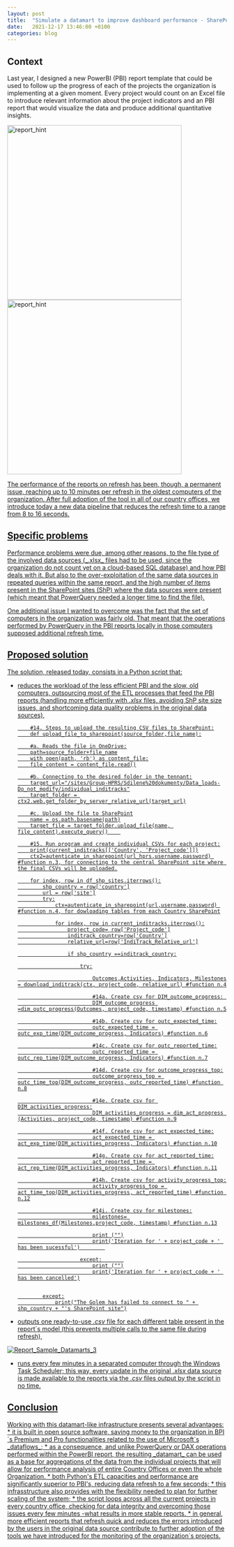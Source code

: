```yaml
---
layout: post
title:  "Simulate a datamart to improve dashboard performance - SharePoint, Python and PowerBI"
date:   2021-12-17 13:46:00 +0100
categories: blog
---
```



<h2>Context</h2>
Last year, I designed a new PowerBI (PBI) report template that could be used to follow up the progress of each of the projects the organization is implementing at a given moment. Every project would count on an Excel file to introduce relevant information about the project indicators and an PBI report that would visualize the data and produce additional quantitative insights. 
<p></p>
<a href="https://user-images.githubusercontent.com/34288246/149135915-052a509d-b88e-425e-a33e-d326aeae9f03.jpg"><img src="https://user-images.githubusercontent.com/34288246/149135915-052a509d-b88e-425e-a33e-d326aeae9f03.jpg" alt="report_hint" width="400"> 
<a href="https://user-images.githubusercontent.com/34288246/149134648-3f8472e9-923b-4d60-a8ad-83cb1fd91924.jpg"><img src="https://user-images.githubusercontent.com/34288246/149134648-3f8472e9-923b-4d60-a8ad-83cb1fd91924.jpg" alt="report_hint" width="400">

The performance of the reports on refresh has been, though, a permanent issue, reaching up to 10 minutes per refresh in the oldest computers of the organization. After full adoption of the tool in all of our country offices, we introduce today a new data pipeline that reduces the refresh time to a range from 8 to 16 seconds.

<h2>Specific problems</h2>
<p></p>
Performance problems were due, among other reasons, to the file type of the involved data sources (_.xlsx_ files had to be used, since the organization do not count yet on a cloud-based SQL database) and how PBI deals with it. But also to the over-exploitation of the same data sources in repeated queries within the same report, and the high number of items present in the SharePoint sites (ShP) where the data sources were present (which meant that PowerQuery needed a longer time to find the file). 
<p></p>
One additional issue I wanted to overcome was the fact that the set of computers in the organization was fairly old. That meant that the operations performed by PowerQuery in the PBI reports locally in those computers supposed additional refresh time. 
<p></p>
<h2>Proposed solution</h2>
The solution, released today, consists in a Python script that:

* reduces the workload of the less efficient PBI and the slow, old computers, outsourcing most of the ETL processes that feed the PBI reports (handling more efficiently with _.xlsx_ files, avoiding ShP site size issues, and shortcoming data quality problems in the original data sources),

          #14. Steps to upload the resulting CSV files to SharePoint:
          def upload_file_to_sharepoint(source_folder,file_name):
      
          #a. Reads the file in OneDrive:
          path=source_folder+file_name
          with open(path, 'rb') as content_file:
          file_content = content_file.read()

          #b. Connecting to the desired folder in the tennant:
          target_url="/sites/Group-HPRS/Sdilene%20dokumenty/Data_loads-Do_not_modify/individual_inditracks"
          target_folder = ctx2.web.get_folder_by_server_relative_url(target_url)

          #c. Upload the file to SharePoint
          name = os.path.basename(path)
          target_file = target_folder.upload_file(name, file_content).execute_query()    

          #15. Run program and create individual CSVs for each project:
          print(current_inditracks[['Country', 'Project_code']])
          ctx2=autenticate_in_sharepoint(url_hprs,username,password) #function n.3, for connecting to the central SharePoint site where the final CSVs will be uploaded.

          for index, row in df_shp_sites.iterrows():
              shp_country = row['country']
              url = row['site']
              try:
                  ctx=autenticate_in_sharepoint(url,username,password) #function n.4, for dowloading tables from each Country SharePoint

                  for index, row in current_inditracks.iterrows():
                      project_code= row['Project_code']
                      inditrack_country=row['Country']
                      relative_url=row['IndiTrack_Relative_url']

                      if shp_country ==inditrack_country:

                          try:

                              Outcomes,Activities, Indicators, Milestones = download_inditrack(ctx, project_code, relative_url) #function n.4

                              #14a. Create csv for DIM_outcome_progress: 
                              DIM_outcome_progress =dim_outc_progress(Outcomes, project_code, timestamp) #function n.5

                              #14b. Create csv for outc_expected_time:
                              outc_expected_time = outc_exp_time(DIM_outcome_progress, Indicators) #function n.6

                              #14c. Create csv for outc_reported_time:
                              outc_reported_time = outc_rep_time(DIM_outcome_progress, Indicators) #function n.7

                              #14d. Create csv for outcome_progress_top:
                              outcome_progress_top = outc_time_top(DIM_outcome_progress, outc_reported_time) #function n.8

                              #14e. Create csv for DIM_activities_progress:
                              DIM_activities_progress = dim_act_progress (Activities, project_code, timestamp) #function n.9

                              #14f. Create csv for act_expected_time:
                              act_expected_time = act_exp_time(DIM_activities_progress, Indicators) #function n.10

                              #14g. Create csv for act_reported_time:
                              act_reported_time = act_rep_time(DIM_activities_progress, Indicators) #function n.11

                              #14h. Create csv for activity_progress_top:
                              activity_progress_top = act_time_top(DIM_activities_progress, act_reported_time) #function n.12

                              #14i. Create csv for milestones:
                              milestones= milestones_df(Milestones,project_code, timestamp) #function n.13

                              print ("")
                              print('Iteration for ' + project_code + ' has been sucessful')        

                          except:       
                              print ("")
                              print('Iteration for ' + project_code + ' has been cancelled')


              except:
                  print("The Golem has failed to connect to " + shp_country + "'s SharePoint site")
          

* outputs one ready-to-use _.csv_ file for each different table present in the report´s model (this prevents multiple calls to the same file during refresh),

![Report_Sample_Datamarts_3](https://user-images.githubusercontent.com/34288246/149145893-12aad80b-63da-4511-aae6-9873257b4f49.jpg)


* runs every few minutes in a separated computer through the Windows Task Scheduler; this way, every update in the original _.xlsx_ data source is made available to the reports via the _.csv_ files output by the script in no time.

<h2>Conclusion</h2>
Working with this datamart-like infrastructure presents several advantages: 
* it is built in open source software, saving money to the organization in BPI´s Premium and Pro functionalities related to the use of Microsoft´s _dataflows_;
* as a consequence, and unlike PowerQuery or DAX operations performed within the PowerBI report, the resulting _datamart_ can be used as a base for aggregations of the data from the individual projects that will allow for performance analysis of entire Country Offices or even the whole Organization.
* both Python's ETL capacities and performance are significantly superior to PBI's, reducing data refresh to a few seconds; 
* this infrasstructure also provides with the flexibility needed to plan for further scaling of the system;
* the script loops across all the current projects in every country office, checking for data integrity and overcoming those issues every few minutes -what results in more stable reports.
* in general, more efficient reports that refresh quick and reduces the errors introduced by the users in the original data source contribute to further adoption of the tools we have introduced for the monitoring of the organization´s projects.

